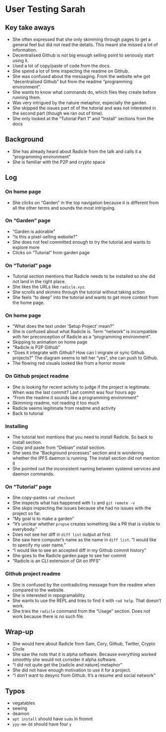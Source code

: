 # User Testing Sarah

## Key take aways

- She often expressed that she only skimming through pages to get a general feel but did not read the details. This meant she missed a lot of information.
- Decentralised Github is not big enough selling point to seriously start using it.
- Used a lot of copy/paste of code from the docs.
- She spend a lot of time inspecting the readme on Github.
- She was confused about the messaging. From the website whe got “decentralised Github” but from the readme “programming environment”.
- She wants to know what commands do, which files they create before running them.
- Was very intrigued by the nature metaphor, especially the garden.
- She skipped the issues part of of the tutorial and was not interested in the second part (though we ran out of time).
- She only looked at the “Tutorial Part 1” and “Install” sections from the docs


## Background
- She has already heard about Radicle from the talk and calls it a “programming environment”
- She is familiar with the P2P and crypto space

## Log

### On home page
- She clicks on “Garden” in the top navigation because it is different from all the other terms and sounds the most intriguing.

### On “Garden” page

- “Garden is adorable”
- “Is this a pixel-selling website?”
- She does not feel committed enough to try the tutorial and wants to explore more
- Clicks on “Tutorial” from garden page

### On “Tutorial” page

- Tutorial section mentions that Radicle needs to be installed so she did not land in the right place.
- She likes the URLs like `radicle.xyz`.
- She scrolls and skimms through the tutorial without taking action
- She feels “to deep” into the tutorial and wants to get more context from the home page.

### On home page

- “What does the text under ‘Setup Project’ mean?”
- She is confused about what Radicle is. Term “network” is incompatible with her preconception of Radicle as a “programming environment”.
- Skipping to animation on home page
- “Radicle is P2P Github”
- “Does it integrate with Github? How can I migrate or sync Github projects?” The diagram seems to tell her “yes”, she can push to Github.
- The flowing red visuals looked like from a horror movie

### On Github project readme

- She is looking for recent activity to judge if the project is legitimate. When was the last commit? Last commit was four hours ago
- “From the readme it sounds like a programming environment”
- Skimming readme, not reading it too much
- Radicle seems legitimate from readme and activity
- Back to tutorial

### Installing

- The tutorial text mentions that you need to install Radicle. So back to install section.
- Copy and paste from “Debian” install section.
- She sees the “Background processes” section and is wondering whether the IPFS daemon is running. The install section did not mention it
- She pointed out the inconsistent naming between systemd services and daemon commands.

### On “Tutorial” page

- She copy-pastes `rad checkout`
- She inspects what has happened with `ls` and `git remote -v`
- She skips inspecting the issues because she had no issues with the project so far.
- “My goal is to make a garden”
- “It’s unclear whether `propse` creates something like a PR that is visible to everybody.”
- Does not see her diff in `diff list` output at first.
- She saw here computer’s name as the name in `diff list`. “I would like to specify my user name.”
- “I would like to see an accepted diff in my Github commit history”
- She goes to the Radicle garden page to see her commit
- “Radicle is an CLI extension of Git on IPFS”

### Github project readme

- She is confused by the contradicting message from the readme when compared to the website.
- She is interested in repogramability.
- She wants to use the REPL and tries to find it with `rad help`. That doesn’t work.
- She tries the `radicle` command from the “Usage” section. Does not work because there is no such file.

## Wrap-up

- She would here about Radicle from Sam, Cory, Github, Twitter, Crypto Circle
- She saw the note that it is alpha software. Because everything worked smoothly she would not consider it alpha software.
- “I did not quite get the [radicle and nature] metaphor”
- She did not have enough motivation to use it for a project.
- “I don’t want to desync from Github. It’s a resume and social network”

## Typos

- vegatables
- sewing
- deamon
- `apt install` should have `sudo` in fromnt
- `yyy-mm-dd` should have four `y`
